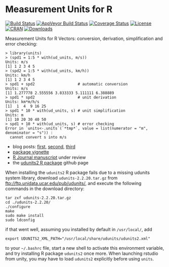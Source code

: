 # Measurement Units for R

[![Build Status](https://travis-ci.org/edzer/units.svg?branch=master)](https://travis-ci.org/edzer/units) 
[![AppVeyor Build Status](https://ci.appveyor.com/api/projects/status/github/edzer/units?branch=master&svg=true)](https://ci.appveyor.com/project/edzer/units)
[![Coverage Status](https://img.shields.io/codecov/c/github/edzer/units/master.svg)](https://codecov.io/github/edzer/units?branch=master)
[![License](http://img.shields.io/badge/license-GPL%20%28%3E=%202%29-brightgreen.svg?style=flat)](http://www.gnu.org/licenses/gpl-2.0.html) [![CRAN](http://www.r-pkg.org/badges/version/units)](https://cran.r-project.org/package=units) 
[![Downloads](http://cranlogs.r-pkg.org/badges/units?color=brightgreen)](http://www.r-pkg.org/pkg/units)

Measurement Units for R Vectors: conversion, derivation, simplification and error checking:
```
> library(units)
> (spd1 = 1:5 * with(ud_units, m/s))
Units: m/s
[1] 1 2 3 4 5
> (spd2 = 1:5 * with(ud_units, km/h))
Units: km/h
[1] 1 2 3 4 5
> spd1 + spd2                   # automatic conversion
Units: m/s
[1] 1.277778 2.555556 3.833333 5.111111 6.388889
> spd1 * spd2                   # unit derivation
Units: km*m/h/s
[1]  1  4  9 16 25
> spd1 * 10 * with(ud_units, s) # unit simplification
Units: m
[1] 10 20 30 40 50
> spd1 + 10 * with(ud_units, s) # error checking
Error in `units<-.units`(`*tmp*`, value = list(numerator = "m", denominator = "s")) : 
  cannot convert s into m/s
```

* blog posts: [first](http://r-spatial.org/r/2016/06/10/units.html), [second](http://r-spatial.org/r/2016/08/16/units2.html), [third](http://r-spatial.org/r/2016/09/29/plot_units.html)
* [package vignette](https://cran.r-project.org/web/packages/units/vignettes/units.html)
* [R Journal manuscript](https://cran.r-project.org/web/packages/units/vignettes/measurement_units_in_R.pdf) under review
* the [udunits2 R package](https://github.com/pacificclimate/Rudunits2) github page

When installing the `udunits2` R package fails due to a missing udunits
system library, download `udunits-2.2.20.tar.gz` from
ftp://ftp.unidata.ucar.edu/pub/udunits/, and execute the
following commands in the download directory:
```
tar zxf udunits-2.2.20.tar.gz
cd ./udunits-2.2.20/
./configure
make
sudo make install
sudo ldconfig
```
if that went well, assuming you installed by default in `/usr/local/`, add
```
export UDUNITS2_XML_PATH="/usr/local/share/udunits/udunits2.xml"
```
to your `~/.bashrc` file, start a new shell to activate this environment variable, and try installing R package `udunits2` once more. When launching rstudio from unity, you may have to load `udunits2` explicitly before using `units`.
